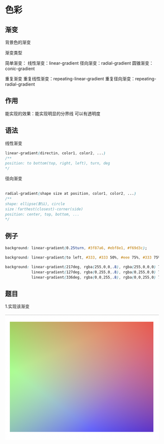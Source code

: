 # 色彩

## 渐变

背景色的渐变

渐变类型

简单渐变：
线性渐变：linear-gradient
径向渐变：radial-gradient
圆锥渐变：conic-gradient

重复渐变
重复线性渐变：repeating-linear-gradient
重复径向渐变：repeating-radial-gradient

## 作用

能实现的效果：能实现明显的分界线
可以有透明度

## 语法

线性渐变

```css
linear-gradient(directin, color1, color2, ...)
/**
position: to bottom(top, right, left), turn, deg
*/
```

径向渐变

```css

radial-gradient(shape size at position, color1, color2, ...)
/**
shape: ellipse(默认), circle
size：farthest(closest)-corner(side)
position: center, top, bottom, ...
*/
```

## 例子


```css
background: linear-gradient(0.25turn, #3f87a6, #ebf8e1, #f69d3c);
```
```css
background: linear-gradient(to left, #333, #333 50%, #eee 75%, #333 75%);
```
```css
background: linear-gradient(217deg, rgba(255,0,0,.8), rgba(255,0,0,0) 70.71%),
            linear-gradient(127deg, rgba(0,255,0,.8), rgba(0,255,0,0) 70.71%),
            linear-gradient(336deg, rgba(0,0,255,.8), rgba(0,0,255,0) 70.71%);
```

## 题目

1.实现该渐变

![](./photo/1.png)